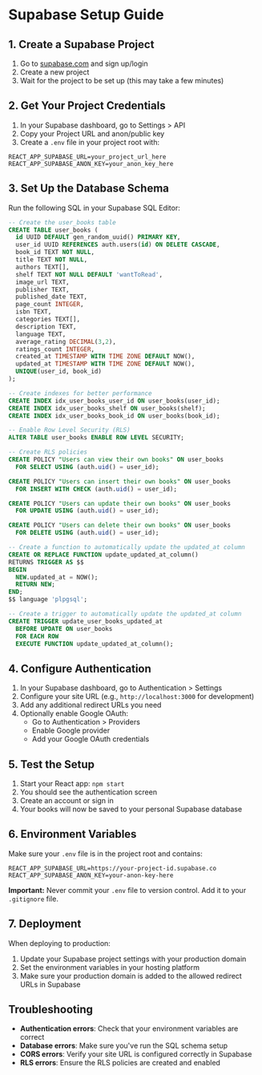 # Supabase Setup Guide

## 1. Create a Supabase Project

1. Go to [supabase.com](https://supabase.com) and sign up/login
2. Create a new project
3. Wait for the project to be set up (this may take a few minutes)

## 2. Get Your Project Credentials

1. In your Supabase dashboard, go to Settings > API
2. Copy your Project URL and anon/public key
3. Create a `.env` file in your project root with:

```
REACT_APP_SUPABASE_URL=your_project_url_here
REACT_APP_SUPABASE_ANON_KEY=your_anon_key_here
```

## 3. Set Up the Database Schema

Run the following SQL in your Supabase SQL Editor:

```sql
-- Create the user_books table
CREATE TABLE user_books (
  id UUID DEFAULT gen_random_uuid() PRIMARY KEY,
  user_id UUID REFERENCES auth.users(id) ON DELETE CASCADE,
  book_id TEXT NOT NULL,
  title TEXT NOT NULL,
  authors TEXT[],
  shelf TEXT NOT NULL DEFAULT 'wantToRead',
  image_url TEXT,
  publisher TEXT,
  published_date TEXT,
  page_count INTEGER,
  isbn TEXT,
  categories TEXT[],
  description TEXT,
  language TEXT,
  average_rating DECIMAL(3,2),
  ratings_count INTEGER,
  created_at TIMESTAMP WITH TIME ZONE DEFAULT NOW(),
  updated_at TIMESTAMP WITH TIME ZONE DEFAULT NOW(),
  UNIQUE(user_id, book_id)
);

-- Create indexes for better performance
CREATE INDEX idx_user_books_user_id ON user_books(user_id);
CREATE INDEX idx_user_books_shelf ON user_books(shelf);
CREATE INDEX idx_user_books_book_id ON user_books(book_id);

-- Enable Row Level Security (RLS)
ALTER TABLE user_books ENABLE ROW LEVEL SECURITY;

-- Create RLS policies
CREATE POLICY "Users can view their own books" ON user_books
  FOR SELECT USING (auth.uid() = user_id);

CREATE POLICY "Users can insert their own books" ON user_books
  FOR INSERT WITH CHECK (auth.uid() = user_id);

CREATE POLICY "Users can update their own books" ON user_books
  FOR UPDATE USING (auth.uid() = user_id);

CREATE POLICY "Users can delete their own books" ON user_books
  FOR DELETE USING (auth.uid() = user_id);

-- Create a function to automatically update the updated_at column
CREATE OR REPLACE FUNCTION update_updated_at_column()
RETURNS TRIGGER AS $$
BEGIN
  NEW.updated_at = NOW();
  RETURN NEW;
END;
$$ language 'plpgsql';

-- Create a trigger to automatically update the updated_at column
CREATE TRIGGER update_user_books_updated_at
  BEFORE UPDATE ON user_books
  FOR EACH ROW
  EXECUTE FUNCTION update_updated_at_column();
```

## 4. Configure Authentication

1. In your Supabase dashboard, go to Authentication > Settings
2. Configure your site URL (e.g., `http://localhost:3000` for development)
3. Add any additional redirect URLs you need
4. Optionally enable Google OAuth:
   - Go to Authentication > Providers
   - Enable Google provider
   - Add your Google OAuth credentials

## 5. Test the Setup

1. Start your React app: `npm start`
2. You should see the authentication screen
3. Create an account or sign in
4. Your books will now be saved to your personal Supabase database

## 6. Environment Variables

Make sure your `.env` file is in the project root and contains:

```
REACT_APP_SUPABASE_URL=https://your-project-id.supabase.co
REACT_APP_SUPABASE_ANON_KEY=your-anon-key-here
```

**Important:** Never commit your `.env` file to version control. Add it to your `.gitignore` file.

## 7. Deployment

When deploying to production:

1. Update your Supabase project settings with your production domain
2. Set the environment variables in your hosting platform
3. Make sure your production domain is added to the allowed redirect URLs in Supabase

## Troubleshooting

- **Authentication errors**: Check that your environment variables are correct
- **Database errors**: Make sure you've run the SQL schema setup
- **CORS errors**: Verify your site URL is configured correctly in Supabase
- **RLS errors**: Ensure the RLS policies are created and enabled 